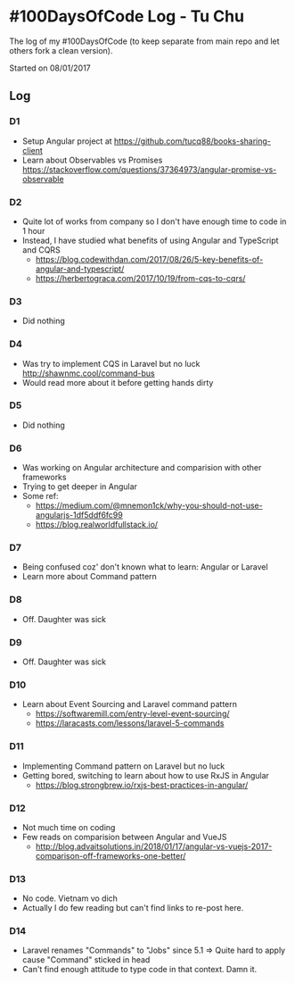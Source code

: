 # #100DaysOfCode Log - Tu Chu
The log of my #100DaysOfCode (to keep separate from main repo and let others fork a clean version).

Started on 08/01/2017

## Log

### D1
- Setup Angular project at https://github.com/tucq88/books-sharing-client
- Learn about Observables vs Promises https://stackoverflow.com/questions/37364973/angular-promise-vs-observable

### D2
- Quite lot of works from company so I don't have enough time to code in 1 hour
- Instead, I have studied what benefits of using Angular and TypeScript and CQRS
    - https://blog.codewithdan.com/2017/08/26/5-key-benefits-of-angular-and-typescript/
    - https://herbertograca.com/2017/10/19/from-cqs-to-cqrs/

### D3
- Did nothing

### D4
- Was try to implement CQS in Laravel but no luck http://shawnmc.cool/command-bus
- Would read more about it before getting hands dirty

### D5
- Did nothing

### D6
- Was working on Angular architecture and comparision with other frameworks
- Trying to get deeper in Angular
- Some ref:
    - https://medium.com/@mnemon1ck/why-you-should-not-use-angularjs-1df5ddf6fc99
    - https://blog.realworldfullstack.io/

### D7
- Being confused coz' don't known what to learn: Angular or Laravel
- Learn more about Command pattern

### D8
- Off. Daughter was sick

### D9
- Off. Daughter was sick

### D10
- Learn about Event Sourcing and Laravel command pattern
    - https://softwaremill.com/entry-level-event-sourcing/
    - https://laracasts.com/lessons/laravel-5-commands

### D11
- Implementing Command pattern on Laravel but no luck
- Getting bored, switching to learn about how to use RxJS in Angular
    - https://blog.strongbrew.io/rxjs-best-practices-in-angular/

### D12
- Not much time on coding
- Few reads on comparision between Angular and VueJS
    - http://blog.advaitsolutions.in/2018/01/17/angular-vs-vuejs-2017-comparison-off-frameworks-one-better/

### D13
- No code. Vietnam vo dich
- Actually I do few reading but can't find links to re-post here.

### D14
- Laravel renames "Commands" to "Jobs" since 5.1 => Quite hard to apply cause "Command" sticked in head
- Can't find enough attitude to type code in that context. Damn it.